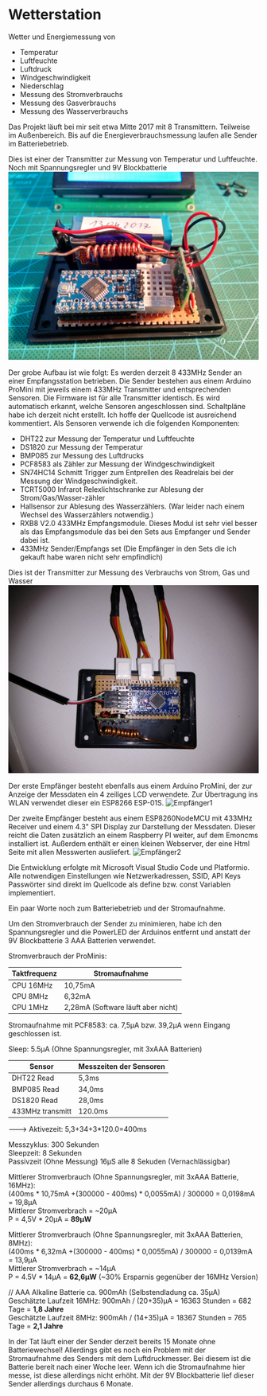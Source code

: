 # Wetterstation
Wetter und Energiemessung von
- Temperatur
- Luftfeuchte
- Luftdruck
- Windgeschwindigkeit
- Niederschlag
- Messung des Stromverbrauchs
- Messung des Gasverbrauchs
- Messung des Wasserverbrauchs

Das Projekt läuft bei mir seit etwa Mitte 2017 mit 8 Transmittern. Teilweise im Außenbereich.
Bis auf die Energieverbrauchsmessung laufen alle Sender im Batteriebetrieb. 

Dies ist einer der Transmitter zur Messung von Temperatur und Luftfeuchte. Noch mit Spannungsregler und 9V Blockbatterie
![Transmitter](https://github.com/Apostrophe64/Wetterstation/blob/main/Images/Sender%20zur%20Messung%20der%20Luftfeuchte.jpg)

Der grobe Aufbau ist wie folgt:
Es werden derzeit 8 433MHz Sender an einer Empfangsstation betrieben.
Die Sender bestehen aus einem Arduino ProMini mit jeweils einem 433MHz Transmitter und entsprechenden Sensoren.
Die Firmware ist für alle Transmitter identisch. Es wird automatisch erkannt, welche Sensoren angeschlossen sind.
Schaltpläne habe ich derzeit nicht erstellt. Ich hoffe der Quellcode ist ausreichend kommentiert.
Als Sensoren verwende ich die folgenden Komponenten:
- DHT22 zur Messung der Temperatur und Luftfeuchte 
- DS1820 zur Messung der Temperatur
- BMP085 zur Messung des Luftdrucks
- PCF8583 als Zähler zur Messung der Windgeschwindigkeit
- SN74HC14 Schmitt Trigger zum Entprellen des Readrelais bei der Messung der Windgeschwindigkeit.
- TCRT5000 Infrarot Relexlichtschranke zur Ablesung der Strom/Gas/Wasser-zähler
- Hallsensor zur Ablesung des Wasserzählers. (War leider nach einem Wechsel des Wasserzählers notwendig.)
- RXB8 V2.0 433MHz Empfangsmodule. Dieses Modul ist sehr viel besser als das Empfangsmodule das bei den Sets aus Empfanger und Sender dabei ist.
- 433MHz Sender/Empfangs set (Die Empfänger in den Sets die ich gekauft habe waren nicht sehr empfindlich)

Dies ist der Transmitter zur Messung des Verbrauchs von Strom, Gas und Wasser
![Transmitter](https://github.com/Apostrophe64/Wetterstation/blob/main/Images/Sender%20zur%20Verbrauchsmessung%20Innen.jpg)


Der erste Empfänger besteht ebenfalls aus einem Arduino ProMini, der zur Anzeige der Messdaten
ein 4 zeiliges LCD verwendete. Zur Übertragung ins WLAN verwendet dieser ein ESP8266 ESP-01S.
![Empfänger1](https://github.com/Apostrophe64/Wetterstation/blob/main/Images/Erster%20Empf%C3%A4nger%20in%20Betrieb.jpg)

Der zweite Empfänger besteht aus einem ESP8260NodeMCU mit 433MHz Receiver und einem 4.3" SPI Display
zur Darstellung der Messdaten. Dieser reicht die Daten zusätzlich an einem Raspberry PI weiter, auf dem
Emoncms installiert ist. Außerdem enthält er einen kleinen Webserver, der eine Html Seite mit allen Messwerten ausliefert.
![Empfänger2](https://github.com/Apostrophe64/Wetterstation/blob/main/Images/Zweiter%20Empf%C3%A4nger.jpg)

Die Entwicklung erfolgte mit Microsoft Visual Studio Code und Platformio.
Alle notwendigen Einstellungen wie Netzwerkadressen, SSID, API Keys Passwörter sind direkt im Quellcode
als define bzw. const Variablen implementiert.

Ein paar Worte noch zum Batteriebetrieb und der Stromaufnahme.

Um den Stromverbrauch der Sender zu minimieren, habe ich den Spannungsregler und die PowerLED der Arduinos entfernt
und anstatt der 9V Blockbatterie 3 AAA Batterien verwendet.

Stromverbrauch der ProMinis:

Taktfrequenz | Stromaufnahme
-------------|--------------
CPU 16MHz | 10,75mA
CPU 8MHz  | 6,32mA
CPU 1MHz  |  2,28mA (Software läuft aber nicht)

Stromaufnahme mit PCF8583: ca. 7,5µA bzw. 39,2µA wenn Eingang geschlossen ist.

Sleep:  5.5µA (Ohne Spannungsregler, mit 3xAAA Batterien)

Sensor | Messzeiten der Sensoren
------------|--------------------
DHT22 Read  |        5,3ms
BMP085 Read |     34,0ms
DS1820 Read |     28,0ms
433MHz transmitt | 120.0ms

---> Aktivezeit: 5,3+34+3*120.0=400ms

Messzyklus: 300 Sekunden  
Sleepzeit: 8 Sekunden  
Passivzeit (Ohne Messung) 16µS alle 8 Sekuden (Vernachlässigbar)  

Mittlerer Stromverbrauch (Ohne Spannungsregler, mit 3xAAA Batterie, 16MHz):  
(400ms * 10,75mA +(300000 - 400ms) * 0,0055mA) / 300000 = 0,0198mA = 19,8µA  
Mittlerer Stromverbrach = ~20µA  
P = 4,5V * 20µA = **89µW**


Mittlerer Stromverbrauch (Ohne Spannungsregler, mit 3xAAA Batterien, 8MHz):  
(400ms * 6,32mA +(300000 - 400ms) * 0,0055mA) / 300000 = 0,0139mA = 13,9µA  
Mittlerer Stromverbrach = ~14µA  
P = 4.5V * 14µA = **62,6µW** (~30% Ersparnis gegenüber der 16MHz Version)  


// AAA Alkaline Batterie ca. 900mAh (Selbstendladung ca. 35µA)  
Geschätzte Laufzeit 16MHz: 900mAh / (20+35)µA = 16363 Stunden = 682 Tage = **1,8 Jahre**   
Geschätzte Laufzeit 8MHz:  900mAh / (14+35)µA = 18367 Stunden = 765 Tage = **2,1 Jahre**  


In der Tat läuft einer der Sender derzeit bereits 15 Monate ohne Batteriewechsel!
Allerdings gibt es noch ein  Problem mit der Stromaufnahme des Senders mit dem Luftdruckmesser.
Bei diesem ist die Batterie bereit nach einer Woche leer. Wenn ich die Stromaufnahme hier messe, ist diese allerdings
nicht erhöht. Mit der 9V Blockbatterie lief dieser Sender allerdings durchaus 6 Monate.

